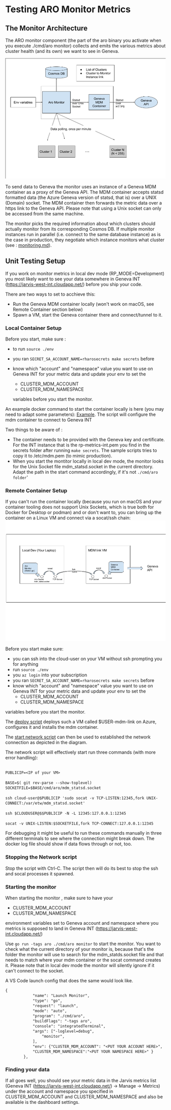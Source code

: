 
# Testing ARO Monitor Metrics



## The Monitor Architecture

The ARO monitor component (the part of the aro binary you activate when you execute ./cmd/aro monitor) collects and emits the various metrics about cluster health (and its own) we want to see in Geneva. 


![Aro Monitor Architecture](img/AROMonitor.png "Aro Monitor Architecture")

To send data to Geneva the monitor uses an instance of a Geneva MDM container as a proxy of the Geneva API. The MDM container accepts statsd formatted data (the Azure Geneva version of statsd, that is) over a UNIX (Domain) socket. The MDM container then forwards the metric data over a https link to the Geneva API. Please note that using a Unix socket can only be accessed from the same machine. 

The monitor picks the required information about which clusters should actually monitor from its corresponding Cosmos DB. If multiple monitor instances run in parallel  (i.e. connect to the same database instance) as is the case in production, they negotiate which instance monitors what cluster (see : [monitoring.md](./monitoring.md)). 




## Unit Testing Setup

If you work on monitor metrics in local dev mode (RP_MODE=Development) you most likely want to see your data somewhere in Geneva INT (https://jarvis-west-int.cloudapp.net/) before you ship your code.

There are two ways to set to acchieve this: 
- Run the Geneva MDM container locally (won't work on macOS, see Remote Container section below)
- Spawn a VM, start the Geneva container there and connect/tunnel to it.

### Local Container Setup

Before you start, make sure :
- to run `source ./env`
- you ran `SECRET_SA_ACCOUNT_NAME=rharosecrets make secrets` before 
- know which "account" and "namespace" value you want to use on Geneva INT for your metric data and
  update your env to set the 
  - CLUSTER_MDM_ACCOUNT
  - CLUSTER_MDM_NAMESPACE
   

  variables before you start the monitor. 

An example docker command to start the container locally is here (you may need to adapt some parameters):
[Example](../hack/local-monitor-testing/sample/dockerStartCommand.sh). The script will configure the mdm container to connect to Geneva INT

Two things to be aware of :
* The container needs to be provided with the Geneva key and certificate. For the INT instance that is the rp-metrics-int.pem you find in the secrets folder after running `make secrets`.  The sample scripts tries to copy it to /etc/mdm.pem (to mimic production).
* When you start the montitor locally in local dev mode, the monitor looks for the Unix Socket file mdm_statsd.socket in the current directory. Adapt the path in the start command accordingly, if it's not  `./cmd/aro folder`'

### Remote Container Setup

If you can't run the container locally (because you run on macOS and your container tooling does not support Unix Sockets, which is true both for Docker for Desktop or podman) and or don't want to, you can bring up the container on a Linux VM and connect via a socat/ssh chain:
![alt text](img/SOCATConnection.png "SOCAT chain")

Before you start make sure:
- you can ssh into the cloud-user on your VM without ssh prompting you for anything 
- run `source ./env`
- you `az login`  into your subscription
- you ran `SECRET_SA_ACCOUNT_NAME=rharosecrets make secrets` before 
- know which "account" and "namespace" value you want to use on Geneva INT for your metric data and
  update your env to set the 
  - CLUSTER_MDM_ACCOUNT
  - CLUSTER_MDM_NAMESPACE

variables before you start the monitor. 

The [deploy script](../hack/local-monitor-testing/deploy_MDM_VM.sh) deploys such a VM called $USER-mdm-link on Azure, configures it and installs the mdm container.

The [start network script](../hack/local-monitor-testing/startMDMNetwork.sh) can then be used to established the network connection as depicted in the diagram. 

The network script will effectively start run three commands (with more error handling):
````

PUBLICIP=<IP of your VM>

BASE=$( git rev-parse --show-toplevel)
SOCKETFILE=$BASE/cmd/aro/mdm_statsd.socket

ssh cloud-user@$PUBLICIP 'sudo socat -v TCP-LISTEN:12345,fork UNIX-CONNECT:/var/etw/mdm_statsd.socket'

ssh $CLOUDUSER@$$PUBLICIP -N -L 12345:127.0.0.1:12345

socat -v UNIX-LISTEN:$SOCKETFILE,fork TCP-CONNECT:127.0.0.1:12345
````

For debugging it might be useful to run these commands manually in three different terminals to see where the connection might break down. The docker log file should show if data flows through or not, too.


### Stopping the Network script

Stop the script with Ctrl-C. The script then will do its best to stop the ssh and socal processes it spawned.


### Starting the monitor

When starting the monitor , make sure to have your

- CLUSTER_MDM_ACCOUNT
- CLUSTER_MDM_NAMESPACE
  
environment variables set to Geneva account and namespace where you metrics is supposed to land in Geneva INT (https://jarvis-west-int.cloudapp.net/)

Use `go run -tags aro ./cmd/aro monitor`  to start the monitor. You want to check what the current directory of your monitor is, because that's the folder the monitor will use to search for the mdm_statds.socket file and that needs to match where your mdm container or the socat command creates it. Please note that in local dev mode the monitor will silently ignore if it can't connect to the socket.

A VS Code launch config that does the same would look like.

````
{
            "name": "Launch Monitor",
            "type": "go",
            "request": "launch",
            "mode": "auto",
            "program": "./cmd/aro",
            "buildFlags": "-tags aro",
            "console": "integratedTerminal",
            "args": ["-loglevel=debug",
                "monitor",
            ],    
            "env": {"CLUSTER_MDM_ACCOUNT": "<PUT YOUR ACCOUNT HERE>",
            "CLUSTER_MDM_NAMESPACE":"<PUT YOUR NAMESPACE HERE>" }    
        },
````


### Finding your data

If all goes well, you should see your metric data  in the Jarvis metrics list (Geneva INT (https://jarvis-west-int.cloudapp.net/) -> Manage ->  Metrics) under the account and namespace you specified in CLUSTER_MDM_ACCOUNT and CLUSTER_MDM_NAMESPACE and also be available is the dashboard settings.
  



